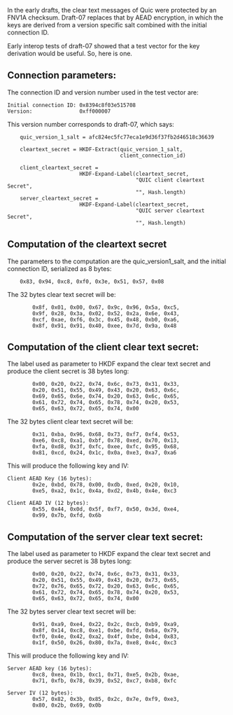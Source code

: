 In the early drafts, the clear text messages of Quic were protected by an FNV1A
checksum. Draft-07 replaces that by AEAD encryption, in which the keys are derived
from a version specific salt combined with the initial connection ID.

Early interop tests of draft-07 showed that a test vector for the key derivation
would be useful. So, here is one.

## Connection parameters:

The connection ID and version number used in the test vector are:
~~~
Initial connection ID: 0x8394c8f03e515708
Version:               0xff000007
~~~
This version number corresponds to draft-07, which says:
~~~
    quic_version_1_salt = afc824ec5fc77eca1e9d36f37fb2d46518c36639

    cleartext_secret = HKDF-Extract(quic_version_1_salt,
                                    client_connection_id)

    client_cleartext_secret =
                       HKDF-Expand-Label(cleartext_secret,
                                         "QUIC client cleartext Secret",
                                         "", Hash.length)
    server_cleartext_secret =
                       HKDF-Expand-Label(cleartext_secret,
                                         "QUIC server cleartext Secret",
                                         "", Hash.length)
~~~
## Computation of the cleartext secret

The parameters to the computation are the quic_version1_salt, and the 
initial connection ID, serialized as 8 bytes:
~~~
	0x83, 0x94, 0xc8, 0xf0, 0x3e, 0x51, 0x57, 0x08
~~~
The 32 bytes clear text secret will be:
~~~
        0x8f, 0x01, 0x00, 0x67, 0x9c, 0x96, 0x5a, 0xc5,
        0x9f, 0x28, 0x3a, 0x02, 0x52, 0x2a, 0x6e, 0x43,
        0xcf, 0xae, 0xf6, 0x3c, 0x45, 0x48, 0xb0, 0xa6,
        0x8f, 0x91, 0x91, 0x40, 0xee, 0x7d, 0x9a, 0x48
~~~
## Computation of the client clear text secret:

The label used as parameter to HKDF expand the clear text secret and produce the
client secret is 38 bytes long:
~~~
        0x00, 0x20, 0x22, 0x74, 0x6c, 0x73, 0x31, 0x33,
        0x20, 0x51, 0x55, 0x49, 0x43, 0x20, 0x63, 0x6c,
        0x69, 0x65, 0x6e, 0x74, 0x20, 0x63, 0x6c, 0x65,
        0x61, 0x72, 0x74, 0x65, 0x78, 0x74, 0x20, 0x53,
        0x65, 0x63, 0x72, 0x65, 0x74, 0x00
~~~
The 32 bytes client clear text secret will be:
~~~
        0x31, 0xba, 0x96, 0x68, 0x73, 0xf7, 0xf4, 0x53,
        0xe6, 0xc8, 0xa1, 0xbf, 0x78, 0xed, 0x70, 0x13,
        0xfa, 0xd8, 0x3f, 0xfc, 0xee, 0xfc, 0x95, 0x68,
        0x81, 0xcd, 0x24, 0x1c, 0x0a, 0xe3, 0xa7, 0xa6
~~~
This will produce the following key and IV:
~~~
Client AEAD Key (16 bytes):
        0x2e, 0xbd, 0x78, 0x00, 0xdb, 0xed, 0x20, 0x10,
        0xe5, 0xa2, 0x1c, 0x4a, 0xd2, 0x4b, 0x4e, 0xc3

Client AEAD IV (12 bytes):
        0x55, 0x44, 0x0d, 0x5f, 0xf7, 0x50, 0x3d, 0xe4,
        0x99, 0x7b, 0xfd, 0x6b
~~~
## Computation of the server clear text secret:

The label used as parameter to HKDF expand the clear text secret and produce the
server secret is 38 bytes long:
~~~
        0x00, 0x20, 0x22, 0x74, 0x6c, 0x73, 0x31, 0x33,
        0x20, 0x51, 0x55, 0x49, 0x43, 0x20, 0x73, 0x65,
        0x72, 0x76, 0x65, 0x72, 0x20, 0x63, 0x6c, 0x65,
        0x61, 0x72, 0x74, 0x65, 0x78, 0x74, 0x20, 0x53,
        0x65, 0x63, 0x72, 0x65, 0x74, 0x00
~~~
The 32 bytes server clear text secret will be:
~~~
        0x91, 0xa9, 0xe4, 0x22, 0x2c, 0xcb, 0xb9, 0xa9,
        0x8f, 0x14, 0xc8, 0xe1, 0xbe, 0xfd, 0x6a, 0x79,
        0xf0, 0x4e, 0x42, 0xa2, 0x4f, 0xbe, 0xb4, 0x83,
        0x1f, 0x50, 0x26, 0x80, 0x7a, 0xe8, 0x4c, 0xc3
~~~
This will produce the following key and IV:
~~~
Server AEAD key (16 bytes):
        0xc8, 0xea, 0x1b, 0xc1, 0x71, 0xe5, 0x2b, 0xae,
        0x71, 0xfb, 0x78, 0x39, 0x52, 0xc7, 0xb8, 0xfc

Server IV (12 bytes):
        0x57, 0x82, 0x3b, 0x85, 0x2c, 0x7e, 0xf9, 0xe3,
        0x80, 0x2b, 0x69, 0x0b
~~~